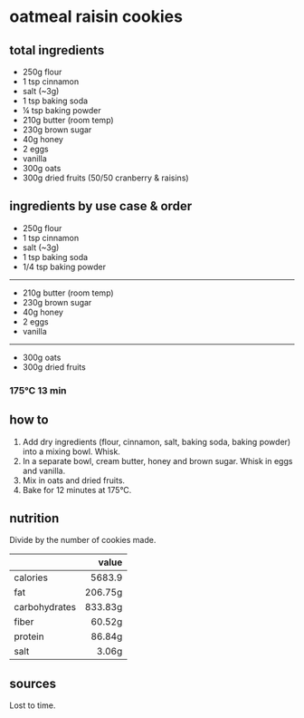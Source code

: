 # oatmeal raisin cookies

## total ingredients

- 250g flour
- 1 tsp cinnamon
- salt (~3g)
- 1 tsp baking soda
- ¼ tsp baking powder
- 210g butter (room temp)
- 230g brown sugar
- 40g honey
- 2 eggs
- vanilla
- 300g oats
- 300g dried fruits (50/50 cranberry & raisins)

## ingredients by use case & order

- 250g flour
- 1 tsp cinnamon
- salt (~3g)
- 1 tsp baking soda
- 1/4 tsp baking powder
---
- 210g butter (room temp)
- 230g brown sugar
- 40g honey
- 2 eggs
- vanilla
---
- 300g oats
- 300g dried fruits

### 175°C 13 min

## how to

1. Add dry ingredients (flour, cinnamon, salt, baking soda, baking powder) into a mixing bowl. Whisk.
2. In a separate bowl, cream butter, honey and brown sugar. Whisk in eggs and vanilla.
3. Mix in oats and dried fruits.
4. Bake for 12 minutes at 175°C. 

## nutrition

Divide by the number of cookies made.

|               |       value |
|---------------|------------:|
| calories      |      5683.9 |
| fat           |     206.75g |
| carbohydrates |     833.83g |
| fiber         |      60.52g |
| protein       |      86.84g |
| salt          |       3.06g |

## sources

Lost to time.
